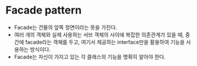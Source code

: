 # Facade pattern
- Facade는 건물의 앞쪽 정면이라는 뜻을 가진다.
- 여러 개의 객체와 실제 사용하는 서브 객체의 사이에 복잡한 의존관계가 있을 때, 중간에 facade라는 객체를 두고,
여기서 제공하는 interface만을 활용하여 기능을 사용하는 방식이다.
- Facade는 자신이 가지고 있는 각 클래스의 기능을 명확히 알아야 한다.


